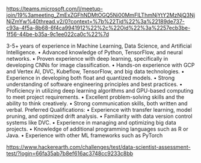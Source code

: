 https://teams.microsoft.com/l/meetup-join/19%3ameeting_ZmExZGFhNDMtOGQ5Ni00MmFlLThmNjYtY2MzNjQ3NjNjZmYw%40thread.v2/0?context=%7b%22Tid%22%3a%22189de737-c93a-4f5a-8b68-6f4ca9941912%22%2c%22Oid%22%3a%2257ecb3be-1f56-44be-b35a-9c1ee022ca0c%22%7d



3-5+ years of experience in Machine Learning, Data Science, and Artificial Intelligence.
•         Advanced knowledge of Python, TensorFlow, and neural networks.
•         Proven experience with deep learning, specifically in developing CNNs for image classification.
•         Hands-on experience with GCP and Vertex AI, DVC, Kubeflow, TensorFlow, and big data technologies.
•         Experience in developing both float and quantized models.
•         Strong understanding of software engineering principles and best practices.
•         Proficiency in utilizing deep learning algorithms and GPU-based computing to meet project requirements.
•         Excellent problem-solving skills and the ability to think creatively.
•         Strong communication skills, both written and verbal.
Preferred Qualifications:
•         Experience with transfer learning, model pruning, and optimized drift analysis.
•         Familiarity with data version control systems like DVC.
•         Experience in managing and optimizing big data projects.
•         Knowledge of additional programming languages such as R or Java.
•         Experience with other ML frameworks such as PyTorch





https://www.hackerearth.com/challenges/test/data-scientist-assessment-test/?login=66fa35ab7b8ef616ac3748cc9233c8bb
